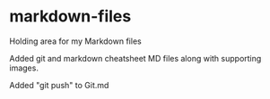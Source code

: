 # markdown-files
Holding area for my Markdown files

Added git and markdown cheatsheet MD files along with supporting images.

Added "git push" to Git.md
